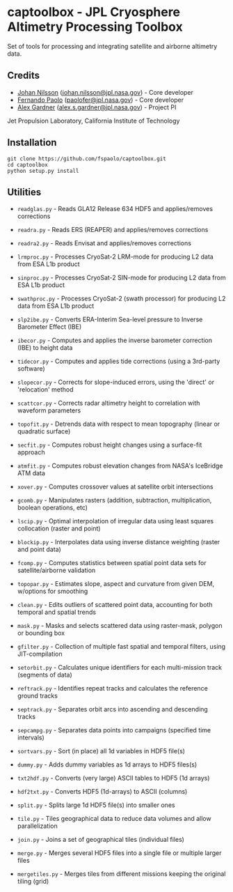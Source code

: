 # captoolbox - JPL Cryosphere Altimetry Processing Toolbox

Set of tools for processing and integrating satellite and airborne altimetry data.

## Credits

* [Johan Nilsson](https://science.jpl.nasa.gov/people/Nilsson/) (johan.nilsson@jpl.nasa.gov) - Core developer
* [Fernando Paolo](https://science.jpl.nasa.gov/people/Serrano%20Paolo/) (paolofer@jpl.nasa.gov) - Core developer
* [Alex Gardner](https://science.jpl.nasa.gov/people/AGardner/) (alex.s.gardner@jpl.nasa.gov) - Project PI

Jet Propulsion Laboratory, California Institute of Technology

## Installation

    git clone https://github.com/fspaolo/captoolbox.git
    cd captoolbox
    python setup.py install

## Utilities

* `readglas.py` - Reads GLA12 Release 634 HDF5 and applies/removes corrections
* `readra.py` -  Reads ERS (REAPER) and applies/removes corrections
* `readra2.py` -  Reads Envisat and applies/removes corrections

* `lrmproc.py` - Processes CryoSat-2 LRM-mode for producing L2 data from ESA L1b product
* `sinproc.py` - Processes CryoSat-2 SIN-mode for producing L2 data from ESA L1b product
* `swathproc.py` - Processes CryoSat-2 (swath processor) for producing L2 data from ESA L1b product

* `slp2ibe.py` - Converts ERA-Interim Sea-level pressure to Inverse Barometer Effect (IBE)
* `ibecor.py` - Computes and applies the inverse barometer correction (IBE) to height data
* `tidecor.py` - Computes and applies tide corrections (using a 3rd-party software)
* `slopecor.py` - Corrects for slope-induced errors, using the 'direct' or 'relocation' method
* `scattcor.py` - Corrects radar altimetry height to correlation with waveform parameters

* `topofit.py` - Detrends data with respect to mean topography (linear or quadratic surface)
* `secfit.py` - Computes robust height changes using a surface-fit approach
* `atmfit.py` - Computes robust elevation changes from NASA's IceBridge ATM data
* `xover.py` - Computes crossover values at satellite orbit intersections

* `gcomb.py` - Manipulates rasters (addition, subtraction, multiplication, boolean operations, etc)
* `lscip.py` - Optimal interpolation of irregular data using least squares collocation (raster and point)
* `blockip.py` - Interpolates data using inverse distance weighting (raster and point data)
* `fcomp.py` - Computes statistics between spatial point data sets for satellite/airborne validation
* `topopar.py` - Estimates slope, aspect and curvature from given DEM, w/options for smoothing
* `clean.py` - Edits outliers of scattered point data, accounting for both temporal and spatial trends
* `mask.py` - Masks and selects scattered data using raster-mask, polygon or bounding box
* `gfilter.py` - Collection of multiple fast spatial and temporal filters, using JIT-compilation

* `setorbit.py` - Calculates unique identifiers for each multi-mission track (segments of data)
* `reftrack.py` - Identifies repeat tracks and calculates the reference ground tracks
* `septrack.py` - Separates orbit arcs into ascending and descending tracks
* `sepcampg.py` - Separates data points into campaigns (specified time intervals)

* `sortvars.py` - Sort (in place) all 1d variables in HDF5 file(s)
* `dummy.py` - Adds dummy variables as 1d arrays to HDF5 files(s)
* `txt2hdf.py` - Converts (very large) ASCII tables to HDF5 (1d arrays)
* `hdf2txt.py` - Converts HDF5 (1d-arrays) to ASCII (columns)

* `split.py` - Splits large 1d HDF5 file(s) into smaller ones
* `tile.py` - Tiles geographical data to reduce data volumes and allow parallelization
* `join.py` - Joins a set of geographical tiles (individual files)
* `merge.py` - Merges several HDF5 files into a single file or multiple larger files
* `mergetiles.py` - Merges tiles from different missions keeping the original tiling (grid)

